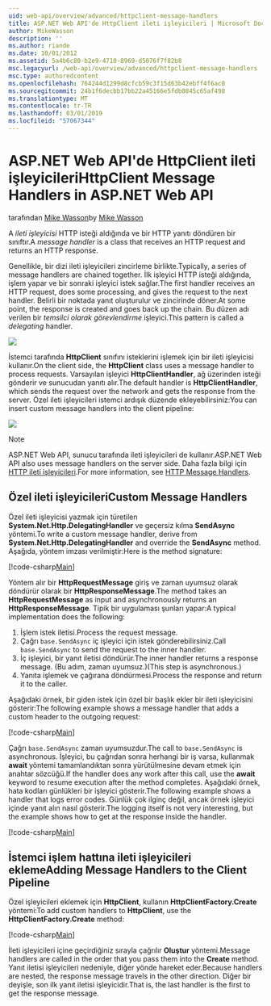 ```yaml
---
uid: web-api/overview/advanced/httpclient-message-handlers
title: ASP.NET Web API'de HttpClient ileti işleyicileri | Microsoft Docs
author: MikeWasson
description: ''
ms.author: riande
ms.date: 10/01/2012
ms.assetid: 5a4b6c80-b2e9-4710-8969-d5076f7f82b8
msc.legacyurl: /web-api/overview/advanced/httpclient-message-handlers
msc.type: authoredcontent
ms.openlocfilehash: 764244d1299d8cfcb59c3f15d63b42ebff4f6ac0
ms.sourcegitcommit: 24b1f6decbb17bb22a45166e5fdb0845c65af498
ms.translationtype: MT
ms.contentlocale: tr-TR
ms.lasthandoff: 03/01/2019
ms.locfileid: "57067344"
---
```

<a name="httpclient-message-handlers-in-aspnet-web-api"></a><span data-ttu-id="c1962-102">ASP.NET Web API'de HttpClient ileti işleyicileri</span><span class="sxs-lookup"><span data-stu-id="c1962-102">HttpClient Message Handlers in ASP.NET Web API</span></span>
====================
<span data-ttu-id="c1962-103">tarafından [Mike Wasson](https://github.com/MikeWasson)</span><span class="sxs-lookup"><span data-stu-id="c1962-103">by [Mike Wasson](https://github.com/MikeWasson)</span></span>

<span data-ttu-id="c1962-104">A *ileti işleyicisi* HTTP isteği aldığında ve bir HTTP yanıtı döndüren bir sınıftır.</span><span class="sxs-lookup"><span data-stu-id="c1962-104">A *message handler* is a class that receives an HTTP request and returns an HTTP response.</span></span>

<span data-ttu-id="c1962-105">Genellikle, bir dizi ileti işleyicileri zincirleme birlikte.</span><span class="sxs-lookup"><span data-stu-id="c1962-105">Typically, a series of message handlers are chained together.</span></span> <span data-ttu-id="c1962-106">İlk işleyici HTTP isteği aldığında, işlem yapar ve bir sonraki işleyici istek sağlar.</span><span class="sxs-lookup"><span data-stu-id="c1962-106">The first handler receives an HTTP request, does some processing, and gives the request to the next handler.</span></span> <span data-ttu-id="c1962-107">Belirli bir noktada yanıt oluşturulur ve zincirinde döner.</span><span class="sxs-lookup"><span data-stu-id="c1962-107">At some point, the response is created and goes back up the chain.</span></span> <span data-ttu-id="c1962-108">Bu düzen adı verilen bir *temsilci olarak görevlendirme* işleyici.</span><span class="sxs-lookup"><span data-stu-id="c1962-108">This pattern is called a *delegating* handler.</span></span>

![](httpclient-message-handlers/_static/image1.png)

<span data-ttu-id="c1962-109">İstemci tarafında **HttpClient** sınıfını isteklerini işlemek için bir ileti işleyicisi kullanır.</span><span class="sxs-lookup"><span data-stu-id="c1962-109">On the client side, the **HttpClient** class uses a message handler to process requests.</span></span> <span data-ttu-id="c1962-110">Varsayılan işleyici **HttpClientHandler**, ağ üzerinden isteği gönderir ve sunucudan yanıtı alır.</span><span class="sxs-lookup"><span data-stu-id="c1962-110">The default handler is **HttpClientHandler**, which sends the request over the network and gets the response from the server.</span></span> <span data-ttu-id="c1962-111">Özel ileti işleyicileri istemci ardışık düzende ekleyebilirsiniz:</span><span class="sxs-lookup"><span data-stu-id="c1962-111">You can insert custom message handlers into the client pipeline:</span></span>

![](httpclient-message-handlers/_static/image2.png)

> [!NOTE]
> <span data-ttu-id="c1962-112">ASP.NET Web API, sunucu tarafında ileti işleyicileri de kullanır.</span><span class="sxs-lookup"><span data-stu-id="c1962-112">ASP.NET Web API also uses message handlers on the server side.</span></span> <span data-ttu-id="c1962-113">Daha fazla bilgi için [HTTP ileti işleyicileri](http-message-handlers.md).</span><span class="sxs-lookup"><span data-stu-id="c1962-113">For more information, see [HTTP Message Handlers](http-message-handlers.md).</span></span>


## <a name="custom-message-handlers"></a><span data-ttu-id="c1962-114">Özel ileti işleyicileri</span><span class="sxs-lookup"><span data-stu-id="c1962-114">Custom Message Handlers</span></span>

<span data-ttu-id="c1962-115">Özel ileti işleyicisi yazmak için türetilen **System.Net.Http.DelegatingHandler** ve geçersiz kılma **SendAsync** yöntemi.</span><span class="sxs-lookup"><span data-stu-id="c1962-115">To write a custom message handler, derive from **System.Net.Http.DelegatingHandler** and override the **SendAsync** method.</span></span> <span data-ttu-id="c1962-116">Aşağıda, yöntem imzası verilmiştir:</span><span class="sxs-lookup"><span data-stu-id="c1962-116">Here is the method signature:</span></span>

[!code-csharp[Main](httpclient-message-handlers/samples/sample1.cs)]

<span data-ttu-id="c1962-117">Yöntem alır bir **HttpRequestMessage** giriş ve zaman uyumsuz olarak döndürür olarak bir **HttpResponseMessage**.</span><span class="sxs-lookup"><span data-stu-id="c1962-117">The method takes an **HttpRequestMessage** as input and asynchronously returns an **HttpResponseMessage**.</span></span> <span data-ttu-id="c1962-118">Tipik bir uygulaması şunları yapar:</span><span class="sxs-lookup"><span data-stu-id="c1962-118">A typical implementation does the following:</span></span>

1. <span data-ttu-id="c1962-119">İşlem istek iletisi.</span><span class="sxs-lookup"><span data-stu-id="c1962-119">Process the request message.</span></span>
2. <span data-ttu-id="c1962-120">Çağrı `base.SendAsync` iç işleyici için istek gönderebilirsiniz.</span><span class="sxs-lookup"><span data-stu-id="c1962-120">Call `base.SendAsync` to send the request to the inner handler.</span></span>
3. <span data-ttu-id="c1962-121">İç işleyici, bir yanıt iletisi döndürür.</span><span class="sxs-lookup"><span data-stu-id="c1962-121">The inner handler returns a response message.</span></span> <span data-ttu-id="c1962-122">(Bu adım, zaman uyumsuz.)</span><span class="sxs-lookup"><span data-stu-id="c1962-122">(This step is asynchronous.)</span></span>
4. <span data-ttu-id="c1962-123">Yanıta işlemek ve çağırana döndürmesi.</span><span class="sxs-lookup"><span data-stu-id="c1962-123">Process the response and return it to the caller.</span></span>

<span data-ttu-id="c1962-124">Aşağıdaki örnek, bir giden istek için özel bir başlık ekler bir ileti işleyicisini gösterir:</span><span class="sxs-lookup"><span data-stu-id="c1962-124">The following example shows a message handler that adds a custom header to the outgoing request:</span></span>

[!code-csharp[Main](httpclient-message-handlers/samples/sample2.cs)]

<span data-ttu-id="c1962-125">Çağrı `base.SendAsync` zaman uyumsuzdur.</span><span class="sxs-lookup"><span data-stu-id="c1962-125">The call to `base.SendAsync` is asynchronous.</span></span> <span data-ttu-id="c1962-126">İşleyici, bu çağrıdan sonra herhangi bir iş varsa, kullanmak **await** yöntemi tamamlandıktan sonra yürütülmesine devam etmek için anahtar sözcüğü.</span><span class="sxs-lookup"><span data-stu-id="c1962-126">If the handler does any work after this call, use the **await** keyword to resume execution after the method completes.</span></span> <span data-ttu-id="c1962-127">Aşağıdaki örnek, hata kodları günlükleri bir işleyici gösterir.</span><span class="sxs-lookup"><span data-stu-id="c1962-127">The following example shows a handler that logs error codes.</span></span> <span data-ttu-id="c1962-128">Günlük çok ilginç değil, ancak örnek işleyici içinde yanıt alın nasıl gösterir.</span><span class="sxs-lookup"><span data-stu-id="c1962-128">The logging itself is not very interesting, but the example shows how to get at the response inside the handler.</span></span>

[!code-csharp[Main](httpclient-message-handlers/samples/sample3.cs?highlight=10,13)]

## <a name="adding-message-handlers-to-the-client-pipeline"></a><span data-ttu-id="c1962-129">İstemci işlem hattına ileti işleyicileri ekleme</span><span class="sxs-lookup"><span data-stu-id="c1962-129">Adding Message Handlers to the Client Pipeline</span></span>

<span data-ttu-id="c1962-130">Özel işleyicileri eklemek için **HttpClient**, kullanın **HttpClientFactory.Create** yöntemi:</span><span class="sxs-lookup"><span data-stu-id="c1962-130">To add custom handlers to **HttpClient**, use the **HttpClientFactory.Create** method:</span></span>

[!code-csharp[Main](httpclient-message-handlers/samples/sample4.cs)]

<span data-ttu-id="c1962-131">İleti işleyicileri içine geçirdiğiniz sırayla çağrılır **Oluştur** yöntemi.</span><span class="sxs-lookup"><span data-stu-id="c1962-131">Message handlers are called in the order that you pass them into the **Create** method.</span></span> <span data-ttu-id="c1962-132">Yanıt iletisi işleyicileri nedeniyle, diğer yönde hareket eder.</span><span class="sxs-lookup"><span data-stu-id="c1962-132">Because handlers are nested, the response message travels in the other direction.</span></span> <span data-ttu-id="c1962-133">Diğer bir deyişle, son ilk yanıt iletisi işleyicidir.</span><span class="sxs-lookup"><span data-stu-id="c1962-133">That is, the last handler is the first to get the response message.</span></span>
